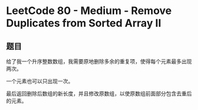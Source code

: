 # LeetCode 80 - Medium - Remove Duplicates from Sorted Array II

## 题目

给了我一个升序整数数组，我需要原地删除多余的重复项，使得每个元素最多出现两次。

一个元素也可以只出现一次。

最后返回删除后数组的新长度，并且修改原数组，以使原数组前面部分包含去重后的元素。
